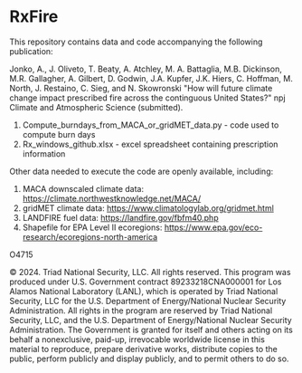# RxFire
This repository contains data and code accompanying the following publication: 

Jonko, A., J. Oliveto, T. Beaty, A. Atchley, M. A. Battaglia, M.B. Dickinson, M.R. Gallagher, A. Gilbert, D. Godwin, J.A. Kupfer, J.K. Hiers, C. Hoffman, M. North, J. Restaino, C. Sieg, and N. Skowronski "How will future climate change impact prescribed fire across the continguous United States?" npj Climate and Atmospheric Science (submitted).

1. Compute_burndays_from_MACA_or_gridMET_data.py - code used to compute burn days
2. Rx_windows_github.xlsx - excel spreadsheet containing prescription information

Other data needed to execute the code are openly available, including: 
1. MACA downscaled climate data: https://climate.northwestknowledge.net/MACA/
2. gridMET climate data: https://www.climatologylab.org/gridmet.html
3. LANDFIRE fuel data: https://landfire.gov/fbfm40.php 
4. Shapefile for EPA Level II ecoregions: https://www.epa.gov/eco-research/ecoregions-north-america

O4715

© 2024. Triad National Security, LLC. All rights reserved. This program was produced under U.S. Government contract 89233218CNA000001 for Los Alamos National Laboratory (LANL), which is operated by Triad National Security, LLC for the U.S. Department of Energy/National Nuclear Security Administration. All rights in the program are reserved by Triad National Security, LLC, and the U.S. Department of Energy/National Nuclear Security Administration. The Government is granted for itself and others acting on its behalf a nonexclusive, paid-up, irrevocable worldwide license in this material to reproduce, prepare derivative works, distribute copies to the public, perform publicly and display publicly, and to permit others to do so.
